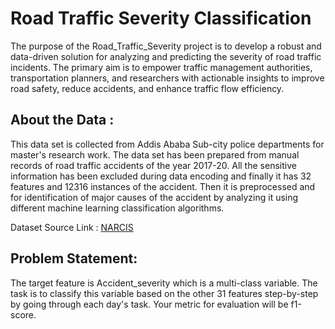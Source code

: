 # Road Traffic Severity Classification

The purpose of the Road_Traffic_Severity project is to develop a robust and data-driven solution for analyzing and predicting the severity of road traffic incidents. The primary aim is to empower traffic management authorities, transportation planners, and researchers with actionable insights to improve road safety, reduce accidents, and enhance traffic flow efficiency.

## About the Data : 

This data set is collected from Addis Ababa Sub-city police departments for master's research work. The data set has been prepared from manual records of road traffic accidents of the year 2017-20. All the sensitive information has been excluded during data encoding and finally it has 32 features and 12316 instances of the accident. Then it is preprocessed and for identification of major causes of the accident by analyzing it using different machine learning classification algorithms.

Dataset Source Link :
[NARCIS](https://www.narcis.nl/dataset/RecordID/oai%3Aeasy.dans.knaw.nl%3Aeasy-dataset%3A191591)

## Problem Statement: 

The target feature is Accident_severity which is a multi-class variable. The task is to classify this variable based on the other 31 features step-by-step by going through each day's task. Your metric for evaluation will be f1-score.



